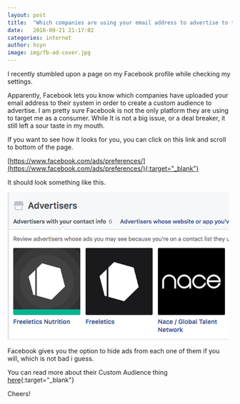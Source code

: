 ```yaml
---
layout: post
title:  "Which companies are using your email address to advertise to third parties?"
date:   2016-09-21 21:17:02
categories: internet
author: hsyn
image: img/fb-ad-cover.jpg
---
```


I recently stumbled upon a page on my Facebook profile while checking my settings.

Apparently, Facebook lets you know which companies have uploaded your email address to their system in order to create a custom audience to advertise. I am pretty sure Facebook is not the only platform they are using to target me as a consumer. While It is not a big issue, or a deal breaker, it still left a sour taste in my mouth.

If you want to see how it looks for you, you can click on this link and scroll to bottom of the page.

[https://www.facebook.com/ads/preferences/](https://www.facebook.com/ads/preferences/){:target="_blank"}

It should look something like this.

![facebook ad pref](/img/fb-ad.png)


Facebook gives you the option to hide ads from each one of them if you will, which is not bad i guess.

You can read more about their Custom Audience thing [here](https://www.facebook.com/business/help/341425252616329){:target="_blank"}


Cheers!
